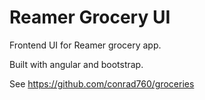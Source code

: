 # Reamer Grocery UI

Frontend UI for Reamer grocery app.

Built with angular and bootstrap. 

See https://github.com/conrad760/groceries
